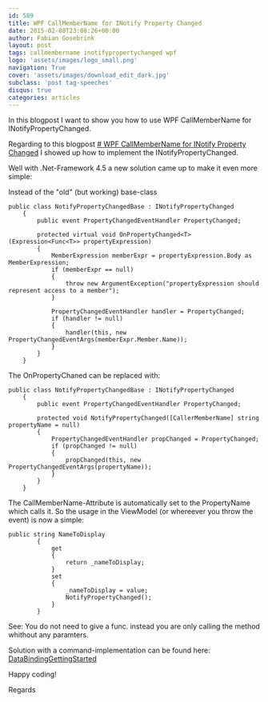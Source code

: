 ```yaml
---
id: 589
title: WPF CallMemberName for INotify Property Changed
date: 2015-02-08T23:08:26+00:00
author: Fabian Gosebrink
layout: post
tags: callmembername inotifypropertychanged wpf 
logo: 'assets/images/logo_small.png'
navigation: True
cover: 'assets/images/download_edit_dark.jpg'
subclass: 'post tag-speeches'
disqus: true
categories: articles
---
```


In this blogpost I want to show you how to use WPF CallMemberName for INotifyPropertyChanged.

Regarding to this blogpost [# WPF CallMemberName for INotify Property Changed](http://offering.solutions/2014/09/14/wpf-basics-ii-inotifypropertychanged/) I showed up how to implement the INotifyPropertyChanged.

Well with .Net-Framework 4.5 a new solution came up to make it even more simple:

Instead of the "old" (but working) base-class

```
public class NotifyPropertyChangedBase : INotifyPropertyChanged
    {
        public event PropertyChangedEventHandler PropertyChanged;

        protected virtual void OnPropertyChanged<T>(Expression<Func<T>> propertyExpression)
        {
            MemberExpression memberExpr = propertyExpression.Body as MemberExpression;
            if (memberExpr == null)
            {
                throw new ArgumentException("propertyExpression should represent access to a member");
            }

            PropertyChangedEventHandler handler = PropertyChanged;
            if (handler != null)
            {
                handler(this, new PropertyChangedEventArgs(memberExpr.Member.Name));
            }
        }
    }
```

The OnPropertyChaned can be replaced with:

```
public class NotifyPropertyChangedBase : INotifyPropertyChanged
    {
        public event PropertyChangedEventHandler PropertyChanged;

        protected void NotifyPropertyChanged([CallerMemberName] string propertyName = null)
        {
            PropertyChangedEventHandler propChanged = PropertyChanged;
            if (propChanged != null)
            {
                propChanged(this, new PropertyChangedEventArgs(propertyName));
            }
        }
    }
```

The CallMemberName-Attribute is automatically set to the PropertyName which calls it. So the usage in the ViewModel (or whereever you throw the event) is now a simple:

```
public string NameToDisplay
        {
            get
            {
                return _nameToDisplay;
            }
            set
            {
                _nameToDisplay = value;
                NotifyPropertyChanged();
            }
        }
```

See: You do not need to give a func. instead you are only calling the method whithout any paramters.

Solution with a command-implementation can be found here: [DataBindingGettingStarted]({{site.baseurl}}assets/articles/2014-10-01/DataBindingGettingStarted.zip)

Happy coding!

Regards
